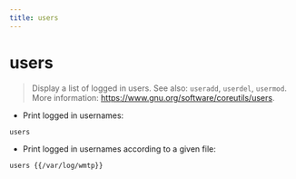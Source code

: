 ```yaml
---
title: users
---
```

# users

> Display a list of logged in users.
> See also: `useradd`, `userdel`, `usermod`.
> More information: <https://www.gnu.org/software/coreutils/users>.

- Print logged in usernames:

`users`

- Print logged in usernames according to a given file:

`users {{/var/log/wmtp}}`
